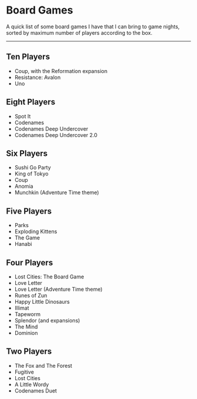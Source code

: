 # Board Games

A quick list of some board games I have that I can bring to game nights, sorted by maximum number of players according to the box.

---

## Ten Players
- Coup, with the Reformation expansion
- Resistance: Avalon
- Uno

## Eight Players
- Spot It
- Codenames
- Codenames Deep Undercover
- Codenames Deep Undercover 2.0

## Six Players
- Sushi Go Party
- King of Tokyo
- Coup
- Anomia
- Munchkin (Adventure Time theme)

## Five Players
- Parks
- Exploding Kittens
- The Game
- Hanabi

## Four Players
- Lost Cities: The Board Game
- Love Letter
- Love Letter (Adventure Time theme)
- Runes of Zun
- Happy Little Dinosaurs
- Illimat
- Tapeworm
- Splendor (and expansions)
- The Mind
- Dominion

## Two Players
- The Fox and The Forest
- Fugitive
- Lost Cities
- A Little Wordy
- Codenames Duet
